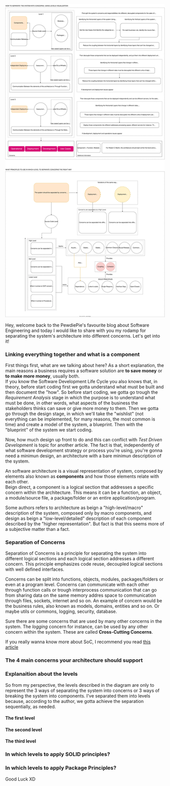<div style="text-align: left;">
    <img class="post-img" src="images/clean-architecture-soc-roadmap/roadmap.svg" alt="">
    <p>
        Hey, welcome back to the PewdiePie's favourite blog
        about Software Engineering and today I would like
        to share with you my rodamp for separating the system's
        architecture into different concerns. Let's
        get into it!
    </p>
    <h3>Linking everything together and what is a component</h3>
    <p>
        First things first, what are we talking about here?
        As a short explanation, the main reasons a business requires
        a software solution are <b>to save money</b> or <b>to make more money</b>, usually both.
        <br>
        If you know the Software Development Life Cycle you also knows that,
        in theory, before start coding first we gotta understand what must
        be built and then document the "how".
        So before start coding, we gotta go trough the <i>Requirement Analysis</i>
        stage in which the purpose is to understand what must be done, in other words,
        what aspects of the business the stakeholders thinks can
        save or give more money to them. Then we gotta go through the
        design stage, in which we'll take the "wishlist" (not everything can be
        implemented, for many reasons, the most common is time) and
        create a model of the system, a blueprint. Then with the "blueprint"
        of the system we start coding.
    </p>
    <p>
        Now, how much design up front to do and this can conflict with
        <i>Test Driven Development</i> is topic for another article.
        The fact is that, independently of what software development strategy
        or process you're using, you're gonna need a minimun design, an architecture
        with a bare minimun description of the system.
    </p>
    <p>
        An software architecture is a visual representation of system, composed by
        elements also known as <b>components</b> and how those elements
        relate with each other.
        <br>
        Beign direct, a component is a logical section that addresses a specific
        concern within the architecture. This means it can be a function, an object, a
        module/source file, a package/folder or an entire application/program.
    </p>
    <p>
        Some authors refers to architecture as beign a "high-level/macro"
        description of the system, composed only by macro components, and
        design as beign a "low-level/detailed" description of each component
        described by the "higher representation". But fact is that this
        seems more of a subjective matter than a fact.
    </p>
    <h3>Separation of Concerns</h3>
    <p>
        Separation of Concerns is a principle for separating the
        system into different logical sections and each logical section
        addresses a different concern. This principle emphasizes
        code reuse, decoupled logical sections with well defined
        interfaces.
    </p>
    <p>
        Concerns can be split into functions, objects, modules, packages/folders
        or even at a program level. Concerns can communicate with each
        other through function calls or trough interprocess communication
        that can go from sharing data on the same memory addres space
        to communication through files, sockets, internet and so on.
        An example of concern would be the business rules, also known as
        models, domains, entities and so on. Or maybe utils or commons,
        logging, security, database. 
    </p>
    <p>
        Sure there are some concerns that are used by many other concerns
        in the system. The <i>logging</i> concern for instance, can be
        used by any other concern within the system. These are called
        <b>Cross-Cutting Concerns</b>.
    </p>
    <p>
        If you really wanna know more about SoC, I recommend you read
        <a href="https://gabrielslima.github.io/blog/post.html?id=13" target="blank">this article</a>
    </p>
    <h3>The 4 main concerns your architecture should support</h3>
    <h3>Explanaition about the levels</h3>
    <p>
        So from my perspective, the levels described in the diagram
        are only to represent the 3 ways of separating the system into
        concerns or 3 ways of breaking the system into components.
        I've separated them into levels because, according to the author,
        we gotta achieve the separation sequentially, as needed.
    </p>
    <h4>The first level</h4>
    <h4>The second level</h4>
    <h4>The third level</h4>
    <h3>In which levels to apply SOLID principles?</h3>
    <h3>In which levels to apply Package Principles?</h3>
    Good Luck XD
</div>